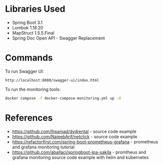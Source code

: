 # Libraries Used
* Spring Boot 3.1
* Lombok 1.18.20
* MapStruct 1.5.5.Final
* Spring Doc Open API - Swagger Replacement

# Commands

To run Swagger UI:

```
http://localhost:8080/swagger-ui/index.html 
```

To run the monitoring tools:

```bash
docker compose -f docker-compose-monitoring.yml up -d
```

# References
* https://github.com/lhsamad/dvdrental - source code example
* https://github.com/NajeebArif/netclick - source code example
* https://refactorfirst.com/spring-boot-prometheus-grafana - prometheus and grafana monitoring tutorial
* https://github.com/aballaci/springboot-jpa-sakila - promtheus and grafana monitoring source code example with helm and kubernetes